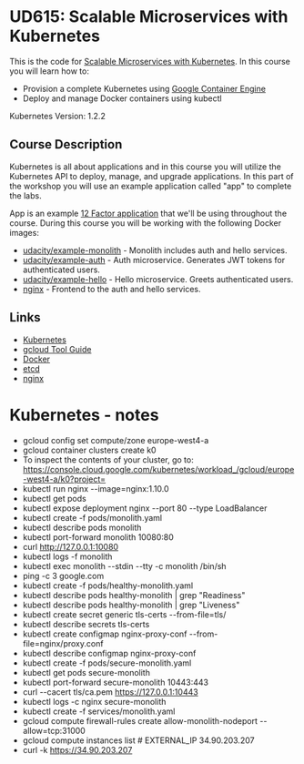 # UD615: Scalable Microservices with Kubernetes

This is the code for [Scalable Microservices with Kubernetes](https://www.udacity.com/course/scalable-microservices-with-kubernetes--ud615).  In this course you will learn how to:

* Provision a complete Kubernetes using [Google Container Engine](https://cloud.google.com/container-engine)
* Deploy and manage Docker containers using kubectl

Kubernetes Version: 1.2.2

## Course Description

Kubernetes is all about applications and in this course you will utilize the Kubernetes API to deploy, manage, and upgrade applications. In this part of the workshop you will use an example application called "app" to complete the labs.

App is an example [12 Factor application](http://12factor.net/) that we'll be using throughout the course. During this course you will be working with the following Docker images:

* [udacity/example-monolith](https://hub.docker.com/r/udacity/example-monolith) - Monolith includes auth and hello services.
* [udacity/example-auth](https://hub.docker.com/r/udacity/example-auth) - Auth microservice. Generates JWT tokens for authenticated users.
* [udacity/example-hello](https://hub.docker.com/r/udacity/example-hello) - Hello microservice. Greets authenticated users.
* [nginx](https://hub.docker.com/_/nginx) - Frontend to the auth and hello services.

## Links

  * [Kubernetes](http://googlecloudplatform.github.io/kubernetes)
  * [gcloud Tool Guide](https://cloud.google.com/sdk/gcloud)
  * [Docker](https://docs.docker.com)
  * [etcd](https://coreos.com/docs/distributed-configuration/getting-started-with-etcd)
  * [nginx](http://nginx.org)

# Kubernetes - notes
 * gcloud config set compute/zone europe-west4-a
 * gcloud container clusters create k0
 * To inspect the contents of your cluster, go to: https://console.cloud.google.com/kubernetes/workload_/gcloud/europe-west4-a/k0?project=<PROJECT-ID>
 * kubectl run nginx --image=nginx:1.10.0
 * kubectl get pods
 * kubectl expose deployment nginx --port 80 --type LoadBalancer
 * kubectl create -f pods/monolith.yaml
 * kubectl describe pods monolith
 * kubectl port-forward monolith 10080:80
 * curl http://127.0.0.1:10080
 * kubectl logs -f monolith
 * kubectl exec monolith --stdin --tty -c monolith /bin/sh
 * ping -c 3 google.com
 * kubectl create -f pods/healthy-monolith.yaml
 * kubectl describe pods healthy-monolith | grep "Readiness"
 * kubectl describe pods healthy-monolith | grep "Liveness"
 * kubectl create secret generic tls-certs --from-file=tls/
 * kubectl describe secrets tls-certs
 * kubectl create configmap nginx-proxy-conf --from-file=nginx/proxy.conf
 * kubectl describe configmap nginx-proxy-conf
 * kubectl create -f pods/secure-monolith.yaml
 * kubectl get pods secure-monolith
 * kubectl port-forward secure-monolith 10443:443
 * curl --cacert tls/ca.pem https://127.0.0.1:10443
 * kubectl logs -c nginx secure-monolith
 * kubectl create -f services/monolith.yaml
 * gcloud compute firewall-rules create allow-monolith-nodeport --allow=tcp:31000
 * gcloud compute instances list # EXTERNAL_IP 34.90.203.207
 * curl -k https://34.90.203.207
 
